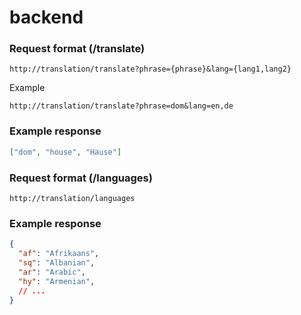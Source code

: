 # backend

### Request format (/translate)

`http://translation/translate?phrase={phrase}&lang={lang1,lang2}`

Example

`http://translation/translate?phrase=dom&lang=en,de`

### Example response

```json
["dom", "house", "Hause"]
```

### Request format (/languages)

`http://translation/languages`

### Example response

```json
{
  "af": "Afrikaans",
  "sq": "Albanian",
  "ar": "Arabic",
  "hy": "Armenian",
  // ...
}
```
